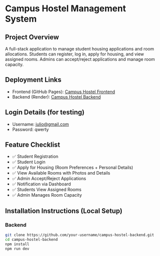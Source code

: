 # Campus Hostel Management System

## Project Overview

A full-stack application to manage student housing applications and room allocations. Students can register, log in, apply for housing, and view assigned rooms. Admins can accept/reject applications and manage room capacity.

## Deployment Links

- Frontend (GitHub Pages): [Campus Hostel Frontend](https://github.com/Rodbak123/campus-hostel-frontend)
- Backend (Render): [Campus Hostel Backend](https://campus-hostel-backend-ztbe.onrender.com)

## Login Details (for testing)

- Username: julio@gmail.com
- Password: qwerty

## Feature Checklist

- ✅ Student Registration
- ✅ Student Login
- ✅ Apply for Housing (Room Preferences + Personal Details)
- ✅ View Available Rooms with Photos and Details
- ✅ Admin Accept/Reject Applications
- ✅ Notification via Dashboard
- ✅ Students View Assigned Rooms
- ✅ Admin Manages Room Capacity

## Installation Instructions (Local Setup)

### Backend
```bash
git clone https://github.com/your-username/campus-hostel-backend.git
cd campus-hostel-backend
npm install
npm run dev
